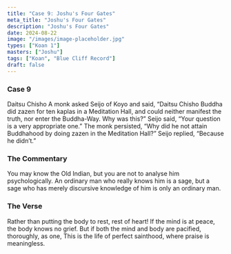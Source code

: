 ```yaml
---
title: "Case 9: Joshu's Four Gates"
meta_title: "Joshu's Four Gates"
description: "Joshu's Four Gates"
date: 2024-08-22
image: "/images/image-placeholder.jpg"
types: ["Koan 1"]
masters: ["Joshu"]
tags: ["Koan", "Blue Cliff Record"]
draft: false
---
```


### Case 9

Daitsu Chisho
A monk asked Seijo of Koyo and said, “Daitsu Chisho Buddha did zazen for ten kaplas in a Meditation Hall, and could neither manifest the truth, nor enter the Buddha-Way. Why was this?” Seijo said, “Your
question is a very appropriate one.” The monk persisted, “Why did he not attain Buddhahood by doing zazen in the Meditation Hall?” Seijo replied, “Because he didn’t.”

### The Commentary
You may know the Old Indian, but you are not to analyse him psychologically. An ordinary man who really knows him is a sage, but a sage who has merely discursive knowledge of him is only an ordinary man.

### The Verse
Rather than putting the body to rest, rest of heart! If the mind is at peace, the body knows no grief.
But if both the mind and body are pacified, thoroughly, as one, This is the life of perfect sainthood, where praise is meaningless.


